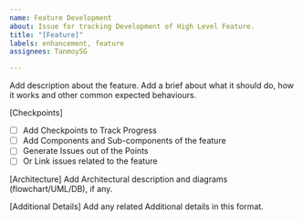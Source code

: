 ```yaml
---
name: Feature Development
about: Issue for tracking Development of High Level Feature.
title: "[Feature]"
labels: enhancement, feature
assignees: TanmoySG

---
```


Add description about the feature. Add a brief about what it should do, how it works and other common expected behaviours.

[Checkpoints]
-[ ] Add Checkpoints to Track Progress
-[ ] Add Components and Sub-components of the feature
-[ ] Generate Issues out of the Points
-[ ] Or Link issues related to the feature

[Architecture]
Add Architectural description and diagrams (flowchart/UML/DB), if any.

[Additional Details]
Add any related Additional details in this format.
